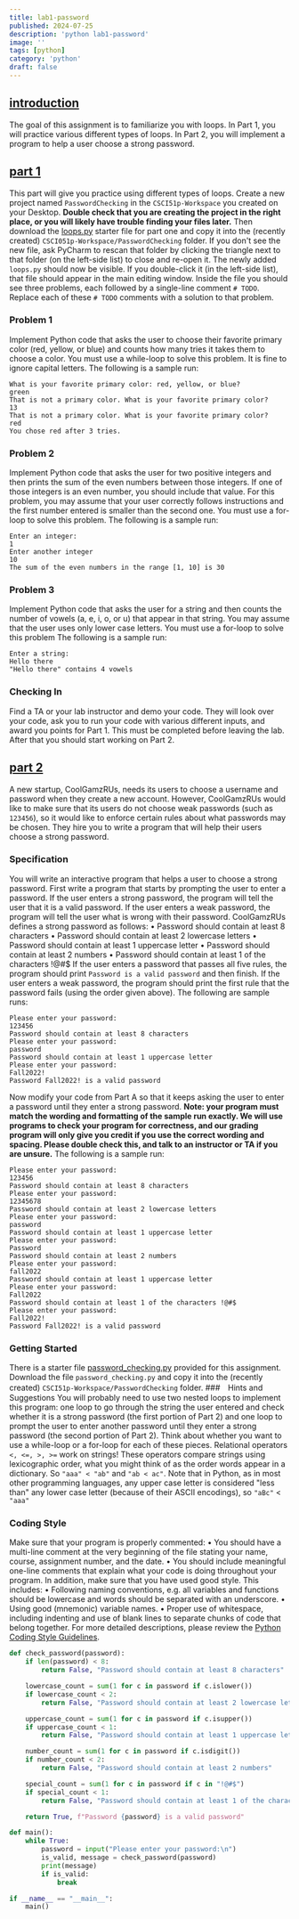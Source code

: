 ```yaml
---
title: lab1-password
published: 2024-07-25
description: 'python lab1-password'
image: ''
tags: [python]
category: 'python'
draft: false 
---
```

## <u>introduction</u>
The goal of this assignment is to familiarize you with loops. In Part 1, you will practice various different types of loops. In Part 2, you
will implement a program to help a user choose a strong password.
## <u>part 1</u>
This part will give you practice using different types of loops.
Create a new project named `PasswordChecking` in the `CSCI51p-Workspace` you created on your Desktop. <b>Double check that you are
creating the project in the right place, or you will likely have trouble finding your files later.</b> Then download the <u>loops.py</u> starter
file for part one and copy it into the (recently created) `CSCI051p-Workspace/PasswordChecking` folder. If you don't see the new file,
ask PyCharm to rescan that folder by clicking the triangle next to that folder (on the left-side list) to close and re-open it. The newly
added `loops.py` should now be visible. If you double-click it (in the left-side list), that file should appear in the main editing window.
Inside the file you should see three problems, each followed by a single-line comment `# TODO`. Replace each of these `# TODO`
comments with a solution to that problem.
### Problem 1
Implement Python code that asks the user to choose their favorite primary color (red, yellow, or blue) and counts how many tries it
takes them to choose a color. You must use a while-loop to solve this problem. It is fine to ignore capital letters.
The following is a sample run:
```
What is your favorite primary color: red, yellow, or blue?
green
That is not a primary color. What is your favorite primary color?
13
That is not a primary color. What is your favorite primary color?
red
You chose red after 3 tries. 
```
### Problem 2
Implement Python code that asks the user for two positive integers and then prints the sum of the even numbers between those
integers. If one of those integers is an even number, you should include that value. For this problem, you may assume that your user
correctly follows instructions and the first number entered is smaller than the second one. You must use a for-loop to solve this
problem.
The following is a sample run:
```
Enter an integer:
1
Enter another integer
10
The sum of the even numbers in the range [1, 10] is 30
```
### Problem 3
Implement Python code that asks the user for a string and then counts the number of vowels (a, e, i, o, or u) that appear in that
string. You may assume that the user uses only lower case letters. You must use a for-loop to solve this problem
The following is a sample run:
```
Enter a string:
Hello there
"Hello there" contains 4 vowels
```
### Checking In
Find a TA or your lab instructor and demo your code. They will look over your code, ask you to run your code with various different
inputs, and award you points for Part 1.
This must be completed before leaving the lab. After that you should start working on Part 2.
## <u>part 2</u>
A new startup, CoolGamzRUs, needs its users to choose a username and password when they create a new account. However,
CoolGamzRUs would like to make sure that its users do not choose weak passwords (such as `123456`), so it would like to enforce
certain rules about what passwords may be chosen. They hire you to write a program that will help their users choose a strong password.
### Specification
You will write an interactive program that helps a user to choose a strong password.
First write a program that starts by prompting the user to enter a password. If the user enters a strong password, the program will
tell the user that it is a valid password. If the user enters a weak password, the program will tell the user what is wrong with their
password.
CoolGamzRUs defines a strong password as follows:
• Password should contain at least 8 characters
• Password should contain at least 2 lowercase letters
• Password should contain at least 1 uppercase letter
• Password should contain at least 2 numbers
• Password should contain at least 1 of the characters !@#$
If the user enters a password that passes all five rules, the program should print `Password is a valid password` and then finish. If
the user enters a weak password, the program should print the first rule that the password fails (using the order given above).
The following are sample runs:
```
Please enter your password:
123456
Password should contain at least 8 characters
Please enter your password:
password
Password should contain at least 1 uppercase letter
Please enter your password:
Fall2022!
Password Fall2022! is a valid password
```
Now modify your code from Part A so that it keeps asking the user to enter a password until they enter a strong password.
<b>Note: your program must match the wording and formatting of the sample run exactly. We will use programs to check your
program for correctness, and our grading program will only give you credit if you use the correct wording and spacing.
Please double check this, and talk to an instructor or TA if you are unsure.</b>
The following is a sample run:
```
Please enter your password:
123456
Password should contain at least 8 characters
Please enter your password:
12345678
Password should contain at least 2 lowercase letters
Please enter your password:
password
Password should contain at least 1 uppercase letter
Please enter your password:
Password
Password should contain at least 2 numbers
Please enter your password:
fall2022
Password should contain at least 1 uppercase letter
Please enter your password:
Fall2022
Password should contain at least 1 of the characters !@#$
Please enter your password:
Fall2022!
Password Fall2022! is a valid password
```
### Getting Started
There is a starter file <u>password_checking.py</u> provided for this assignment. Download the file `password_checking.py` and copy it into
the (recently created) `CSCI51p-Workspace/PasswordChecking` folder.
###　Hints and Suggestions
You will probably need to use two nested loops to implement this program: one loop to go through the string the user entered and
check whether it is a strong password (the first portion of Part 2) and one loop to prompt the user to enter another password until
they enter a strong password (the second portion of Part 2). Think about whether you want to use a while-loop or a for-loop for each
of these pieces.
Relational operators `<, <=, >, >=` work on strings! These operators compare strings using lexicographic order, what you might think of
as the order words appear in a dictionary. So `"aaa" < "ab"` and `"ab < ac"`. Note that in Python, as in most other programming
languages, any upper case letter is considered "less than" any lower case letter (because of their ASCII encodings), so `"aBc"` <
`"aaa"`
### Coding Style
Make sure that your program is properly commented:
• You should have a multi-line comment at the very beginning of the file stating your name, course, assignment number, and the
date.
• You should include meaningful one-line comments that explain what your code is doing throughout your program.
In addition, make sure that you have used good style. This includes:
• Following naming conventions, e.g. all variables and functions should be lowercase and words should be separated with an
underscore.
• Using good (mnemonic) variable names.
• Proper use of whitespace, including indenting and use of blank lines to separate chunks of code that belong together.
For more detailed descriptions, please review the <u>Python Coding Style Guidelines</u>.
```python
def check_password(password):
    if len(password) < 8:
        return False, "Password should contain at least 8 characters"

    lowercase_count = sum(1 for c in password if c.islower())
    if lowercase_count < 2:
        return False, "Password should contain at least 2 lowercase letters"

    uppercase_count = sum(1 for c in password if c.isupper())
    if uppercase_count < 1:
        return False, "Password should contain at least 1 uppercase letter"

    number_count = sum(1 for c in password if c.isdigit())
    if number_count < 2:
        return False, "Password should contain at least 2 numbers"

    special_count = sum(1 for c in password if c in "!@#$")
    if special_count < 1:
        return False, "Password should contain at least 1 of the characters !@#$"

    return True, f"Password {password} is a valid password"

def main():
    while True:
        password = input("Please enter your password:\n")
        is_valid, message = check_password(password)
        print(message)
        if is_valid:
            break

if __name__ == "__main__":
    main()
```